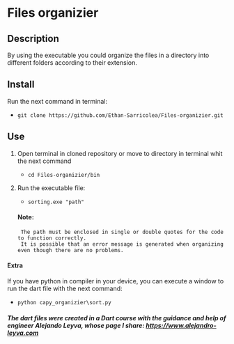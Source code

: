 # Files organizier

## Description

By using the executable you could organize the files in a directory into different folders according to their extension.

## Install

Run the next command in terminal:
+ `git clone https://github.com/Ethan-Sarricolea/Files-organizier.git`

## Use 

1. Open terminal in cloned repository or move to directory in terminal whit the next command
    + `cd Files-organizier/bin`


2. Run the executable file:
    + `sorting.exe "path"`

    #### Note:
        The path must be enclosed in single or double quotes for the code to function correctly.
        It is possible that an error message is generated when organizing even though there are no problems.

#### Extra
If you have python in compiler in your device, you can execute a window to run the dart file with the next command:

+ `python capy_organizier\sort.py`

###### **The dart files were created in a Dart course with the guidance and help of engineer Alejando Leyva, whose page I share: https://www.alejandro-leyva.com**
